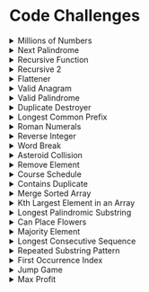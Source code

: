 # Code Challenges

<details close>
<summary>  Millions of Numbers </summary>
<br>

You are given three arrays of equal size. Each array has 1 million RANDOM integer values.

Assume that each array is already sorted in ascending order and that no individual array has any duplicate values.

Your goal is to write a method/function that will return an array of any/all values which are present in all three arrays.

Bonus: Once you’ve found a working solution, try to optimize to run in O(n) time and 1x space complexity.

Small Scale Example Below

<pre><code>
  nums_1 = [1, 2, 4, 5, 8]
  nums_2 = [2, 3, 5, 7, 9]
  nums_3 = [1, 2, 5, 8, 9]
  find_matches(nums_1, nums_2, nums_3)
  => [2, 5]
</code></pre>

-------------------------------------
</details>


<details close>
<summary>  Next Palindrome </summary>
<br>

A palindrome is any number, word, or phrase that reads the same forward as it does backward. In this challenge, we are going to focus on palindromic numbers. For example, 12321 is a palindromic number, whereas 123 is not.

Your goal is to write a method/function that takes in an integer and returns the next palindrome. It is safe to assume you are working with only whole numbers, no decimals, and no negatives.

Example

<pre><code>
  #Ruby
  find_next_palindrome(100)
  => 101

  find_next_palindrome(101)
  => 111


  #JavaScript
  findNextPalindrome(100)
  => 101

  findNextPalindrome(101)
  => 111
</code></pre>

-------------------------------------
</details>

<details close>
<summary>  Recursive Function </summary>
<br>

Write or pseudocode a recursive function to calculate the sum of all of the positive whole numbers less than or equal to the input number

-------------------------------------
</details>

<details close>
<summary>  Recursive 2 </summary>
<br>

Given an array nums containing n distinct numbers in the range [0, n], return the only number in the range that is missing from the array.

Examples

<pre><code>
Input: nums = [3,0,1]
Output: 2
Explanation: n = 3 since there are 3 numbers, so all numbers are in the range [0,3]. 2 is the missing number in the range since it does not appear in nums.
</code></pre>

<pre><code>
Input: nums = [0,1]
Output: 2
Explanation: n = 2 since there are 2 numbers, so all numbers are in the range [0,2]. 2 is the missing number in the range since it does not appear in nums.
</code></pre>

<pre><code>
Input: nums = [9,6,4,2,3,5,7,0,1]
Output: 8
Explanation: n = 9 since there are 9 numbers, so all numbers are in the range [0,9]. 8 is the missing number in the range since it does not appear in nums.
</code></pre>

Constraints:

<pre><code>
n == nums.length
1 <= n <= 104
0 <= nums[i] <= n
All the numbers of nums are unique.
</code></pre>

Follow up: Could you implement a solution using only O(1) extra space complexity and O(n) runtime complexity?

-------------------------------------
</details>

<details close>
<summary>  Flattener </summary>
<br>

Instructions

In Ruby and JavaScript, there is a built in method/function to flatten arrays, meaning it makes them one-dimensional. Below are examples of both Ruby and JavaScript:

Examples

<pre><code>
  #Ruby
  nums = [1, 2, 3, [[4], 5], [[[6]]]]
  nums.flatten
  => [1, 2, 3, 4, 5, 6]

  #JavaScript
  var nums = [ 0, 1, 2, [ 3, 4 ] ]
  nums.flat()
  => [ 0, 1, 2, 3, 4 ]
</code></pre>

Your goal is to recreate this functionality without using the built in method/function. You will be given a deeply nested array, or multi-dimensional array, that will look similar to either of the below:

<pre><code>
  nums = [1, 2, 3, [[4], 5], [[[6]]]]
  words = ["hi", "this is", [[["string"], "that is very"], [[[["nested"]]]]]]
</code></pre>

The contents of the array are not significant. Your method/function should take an input of a multi-dimensional array and output a one-dimensional array. More simply put, remove the deeply nested brackets to return a single array.

-------------------------------------
</details>

<details close>
<summary>  Valid Anagram </summary>
<br>

Instructions

Given two strings s and t, return true if t is an anagram of s, and false otherwise.

An Anagram is a word or phrase formed by rearranging the letters of a different word or phrase, typically using all the original letters exactly once.

Examples

Example 1:

<pre><code>
Input: s = "anagram", t = "nagaram"
Output: true
</code></pre>

Example 2:

<pre><code>
Input: s = "rat", t = "car"
Output: false
</code></pre>

Constraints:

<pre><code>
1 <= s.length, t.length <= 5 * 104
s and t consist of lowercase English letters.
</code></pre>

Follow up: What if the inputs contain Unicode characters? How would you adapt your solution to such a case?

My answer: By splitting all characters and then tallying each, it encompasses this edge case

-------------------------------------
</details>

<details close>
<summary>  Valid Palindrome </summary>
<br>

Instructions

A phrase is a palindrome if, after converting all uppercase letters into lowercase letters and removing all non-alphanumeric characters, it reads the same forward and backward. Alphanumeric characters include letters and numbers.

Given a string s, return true if it is a palindrome, or false otherwise.

Examples

Example 1:

<pre><code>
Input: s = "A man, a plan, a canal: Panama"
Output: true
Explanation: "amanaplanacanalpanama" is a palindrome.
</code></pre>

Example 2:

<pre><code>
Input: s = "race a car"
Output: false
Explanation: "raceacar" is not a palindrome.
</code></pre>

Example 3:

<pre><code>
Input: s = " "
Output: true
Explanation: s is an empty string "" after removing non-alphanumeric characters.
Since an empty string reads the same forward and backward, it is a palindrome.
</code></pre>

Constraints:

<pre><code>
1 <= s.length <= 2 * 105
s consists only of printable ASCII characters.
</code></pre>

-------------------------------------
</details>

<details close>
<summary>  Duplicate Destroyer </summary>
<br>

Instructions

Given an integer array nums sorted in non-decreasing order, remove the duplicates in-place such that each unique element appears only once. The relative order of the elements should be kept the same. Then return the number of unique elements in nums.

Consider the number of unique elements of nums to be k, to get accepted, you need to do the following things:

- Change the array nums such that the first k elements of nums contain the unique elements in the order they were present in nums initially. The remaining elements of nums are not important as well as the size of nums.

- Return k.

Custom Judge:

<pre><code>
int[] nums = [...]; // Input array
int[] expectedNums = [...]; // The expected answer with correct length

int k = removeDuplicates(nums); // Calls your implementation

assert k == expectedNums.length;
for (int i = 0; i < k; i++) {
    assert nums[i] == expectedNums[i];
}
</code></pre>

If all assertions pass, then your solution will be accepted.


Examples

Example 1:

<pre><code>
Input: nums = [1,1,2]
Output: 2, nums = [1,2,_]
Explanation: Your function should return k = 2, with the first two elements of nums being 1 and 2 respectively.
It does not matter what you leave beyond the returned k (hence they are underscores).
</code></pre>

Example 2:

<pre><code>
Input: nums = [0,0,1,1,1,2,2,3,3,4]
Output: 5, nums = [0,1,2,3,4,_,_,_,_,_]
Explanation: Your function should return k = 5, with the first five elements of nums being 0, 1, 2, 3, and 4 respectively.
It does not matter what you leave beyond the returned k (hence they are underscores).
</code></pre>

Constraints:

<pre><code>
1 <= nums.length <= 3 * 104
-100 <= nums[i] <= 100
nums is sorted in non-decreasing order.
</code></pre>

-------------------------------------
</details>

<details close>
<summary>  Longest Common Prefix </summary>
<br>

Instructions

Write a function to find the longest common prefix string amongst an array of strings.

If there is no common prefix, return an empty string "".


Examples

Example 1:

<pre><code>
Input: strs = ["flower","flow","flight"]
Output: "fl"
</code></pre>

Example 2:

<pre><code>
Input: strs = ["dog","racecar","car"]
Output: ""
Explanation: There is no common prefix among the input strings.
</code></pre>

Constraints:

<pre><code>
1 <= strs.length <= 200
0 <= strs[i].length <= 200
strs[i] consists of only lowercase English letters.
</code></pre>

-------------------------------------
</details>

<details close>
<summary>  Roman Numerals </summary>
<br>

Instructions

Your goal is to write a method/function that converts an integer into a string such that the number is represented in Roman Numerals in the most efficient way.

For example, the number 4 could be written as IIII but it’s more efficient to use IV since that’s a shorter string.

Assume no number is greater than 4,000.

Here are the Roman Numeral equivalents you’ll need to know:

M=1000
CM=900
D=500
CD=400
C=100
XC=90
L=50
XL=40
X=10
IX=9
V=5
IV=4
I=1

Example:

<pre><code>
  to_roman(128)
  => "CXXVIII"
  to_roman(2000)
  => "MM"
</code></pre>

-------------------------------------
</details>

<details close>
<summary> Reverse Integer </summary>
<br>

Instructions

Given a signed 32-bit integer x, return x with its digits reversed. If reversing x causes the value to go outside the signed 32-bit integer range [-2^31, 2^31 - 1], then return 0.

Assume the environment does not allow you to store 64-bit integers (signed or unsigned).


Examples

Example 1:

<pre><code>
Input: x = 123
Output: 321
</code></pre>

Example 2:

<pre><code>
Input: x = -123
Output: -321
</code></pre>

Example 3:

<pre><code>
Input: x = 120
Output: 21
</code></pre>

Constraints:

<pre><code>
-2^31 <= x <= 2^31 - 1
</code></pre>

-------------------------------------
</details>

<details close>
<summary> Word Break </summary>
<br>

Instructions

Given a string s and a dictionary of strings wordDict, return true if s can be segmented into a space-separated sequence of one or more dictionary words.

Note that the same word in the dictionary may be reused multiple times in the segmentation.


Examples

Example 1:

<pre><code>
Input: s = "leetcode", wordDict = ["leet","code"]
Output: true
Explanation: Return true because "leetcode" can be segmented as "leet code".
</code></pre>

Example 2:

<pre><code>
Input: s = "applepenapple", wordDict = ["apple","pen"]
Output: true
Explanation: Return true because "applepenapple" can be segmented as "apple pen apple".
Note that you are allowed to reuse a dictionary word.
</code></pre>

Example 3:

<pre><code>
Input: s = "catsandog", wordDict = ["cats","dog","sand","and","cat"]
Output: false
</code></pre>

Constraints:

<pre><code>
1 <= s.length <= 300
1 <= wordDict.length <= 1000
1 <= wordDict[i].length <= 20
s and wordDict[i] consist of only lowercase English letters.
All the strings of wordDict are unique.
</code></pre>

-------------------------------------
</details>

<details close>
<summary> Asteroid Collision </summary>
<br>

Instructions

We are given an array asteroids of integers representing asteroids in a row.

For each asteroid, the absolute value represents its size, and the sign represents its direction (positive meaning right, negative meaning left). Each asteroid moves at the same speed.

Find out the state of the asteroids after all collisions. If two asteroids meet, the smaller one will explode. If both are the same size, both will explode. Two asteroids moving in the same direction will never meet.


Examples

Example 1:

<pre><code>
Input: asteroids = [5,10,-5]
Output: [5,10]
Explanation: The 10 and -5 collide resulting in 10. The 5 and 10 never collide.
</code></pre>

Example 2:

<pre><code>
Input: asteroids = [8,-8]
Output: []
Explanation: The 8 and -8 collide exploding each other.
</code></pre>

Example 3:

<pre><code>
Input: asteroids = [10,2,-5]
Output: [10]
Explanation: The 2 and -5 collide resulting in -5. The 10 and -5 collide resulting in 10.
</code></pre>

Constraints:

<pre><code>
2 <= asteroids.length <= 104
-1000 <= asteroids[i] <= 1000
asteroids[i] != 0
</code></pre>

-------------------------------------
</details>

<details close>
<summary> Remove Element </summary>
<br>

Instructions

Given an integer array nums and an integer val, remove all occurrences of val in nums in-place. The order of the elements may be changed. Then return the number of elements in nums which are not equal to val.

Consider the number of elements in nums which are not equal to val be k, to get accepted, you need to do the following things:

Change the array nums such that the first k elements of nums contain the elements which are not equal to val. The remaining elements of nums are not important as well as the size of nums.
Return k.


Custom Judge

The judge will test your solution with the following code:
<pre><code>
int[] nums = [...]; // Input array
int val = ...; // Value to remove
int[] expectedNums = [...]; // The expected answer with correct length.
                            // It is sorted with no values equaling val.

int k = removeElement(nums, val); // Calls your implementation

assert k == expectedNums.length;
sort(nums, 0, k); // Sort the first k elements of nums
for (int i = 0; i < actualLength; i++) {
    assert nums[i] == expectedNums[i];
}
</code></pre>
If all assertions pass, then your solution will be accepted.


Examples

Example 1:

<pre><code>
Input: nums = [3,2,2,3], val = 3
Output: 2, nums = [2,2,_,_]
Explanation: Your function should return k = 2, with the first two elements of nums being 2.
It does not matter what you leave beyond the returned k (hence they are underscores).
</code></pre>

Example 2:

<pre><code>
Input: nums = [0,1,2,2,3,0,4,2], val = 2
Output: 5, nums = [0,1,4,0,3,_,_,_]
Explanation: Your function should return k = 5, with the first five elements of nums containing 0, 0, 1, 3, and 4.
Note that the five elements can be returned in any order.
It does not matter what you leave beyond the returned k (hence they are underscores).
</code></pre>

Constraints:

<pre><code>
0 <= nums.length <= 100
0 <= nums[i] <= 50
0 <= val <= 100
</code></pre>

-------------------------------------
</details>

<details close>
<summary> Course Schedule </summary>
<br>

Instructions

There are a total of numCourses courses you have to take, labeled from 0 to numCourses - 1. You are given an array prerequisites where prerequisites[i] = [ai, bi] indicates that you must take course bi first if you want to take course ai.

For example, the pair [0, 1], indicates that to take course 0 you have to first take course 1.
Return true if you can finish all courses. Otherwise, return false.

Examples

Example 1:

<pre><code>
Input: numCourses = 2, prerequisites = [[1,0]]
Output: true
Explanation: There are a total of 2 courses to take. 
To take course 1 you should have finished course 0. So it is possible.
</code></pre>

Example 2:

<pre><code>
Input: numCourses = 2, prerequisites = [[1,0],[0,1]]
Output: false
Explanation: There are a total of 2 courses to take. 
To take course 1 you should have finished course 0, and to take course 0 you should also have finished course 1. So it is impossible.
</code></pre>

Constraints:

<pre><code>
1 <= numCourses <= 2000
0 <= prerequisites.length <= 5000
prerequisites[i].length == 2
0 <= ai, bi < numCourses
All the pairs prerequisites[i] are unique.
</code></pre>

-------------------------------------
</details>

<details close>
<summary> Contains Duplicate </summary>
<br>

Instructions

Given an integer array nums, return true if any value appears at least twice in the array, and return false if every element is distinct.

Examples

Example 1:

<pre><code>
Input: nums = [1,2,3,1]
Output: true
</code></pre>

Example 2:

<pre><code>
Input: nums = [1,2,3,4]
Output: false
</code></pre>

Example 3:

<pre><code>
Input: nums = [1,1,1,3,3,4,3,2,4,2]
Output: true
</code></pre>

Constraints:

<pre><code>
1 <= nums.length <= 105
-109 <= nums[i] <= 109
</code></pre>

-------------------------------------
</details>

<details close>
<summary> Merge Sorted Array </summary>
<br>

Instructions

You are given two integer arrays nums1 and nums2, sorted in non-decreasing order, and two integers m and n, representing the number of elements in nums1 and nums2 respectively.

Merge nums1 and nums2 into a single array sorted in non-decreasing order.

The final sorted array should not be returned by the function, but instead be stored inside the array nums1. To accommodate this, nums1 has a length of m + n, where the first m elements denote the elements that should be merged, and the last n elements are set to 0 and should be ignored. nums2 has a length of n.

Examples

Example 1:

<pre><code>
Input: nums1 = [1,2,3,0,0,0], m = 3, nums2 = [2,5,6], n = 3
Output: [1,2,2,3,5,6]
Explanation: The arrays we are merging are [1,2,3] and [2,5,6].
The result of the merge is [1,2,2,3,5,6] with the underlined elements coming from nums1.
</code></pre>

Example 2:

<pre><code>
Input: nums1 = [1], m = 1, nums2 = [], n = 0
Output: [1]
Explanation: The arrays we are merging are [1] and [].
The result of the merge is [1].
</code></pre>

Example 3:

<pre><code>
Input: nums1 = [0], m = 0, nums2 = [1], n = 1
Output: [1]
Explanation: The arrays we are merging are [] and [1].
The result of the merge is [1].
Note that because m = 0, there are no elements in nums1. The 0 is only there to ensure the merge result can fit in nums1.
</code></pre>

Constraints:

<pre><code>
nums1.length == m + n
nums2.length == n
0 <= m, n <= 200
1 <= m + n <= 200
-109 <= nums1[i], nums2[j] <= 109
</code></pre>

-------------------------------------
</details>

<details close>
<summary> Kth Largest Element in an Array </summary>
<br>

Instructions

Given an integer array nums and an integer k, return the kth largest element in the array.

Note that it is the kth largest element in the sorted order, not the kth distinct element.

Can you solve it without sorting?


Examples

Example 1:

<pre><code>
Input: nums = [3,2,1,5,6,4], k = 2
Output: 5
</code></pre>

Example 2:

<pre><code>
Input: nums = [3,2,3,1,2,4,5,5,6], k = 4
Output: 4
</code></pre>

Constraints:

<pre><code>
1 <= k <= nums.length <= 105
-104 <= nums[i] <= 104
</code></pre>

-------------------------------------
</details>

<details close>
<summary> Longest Palindromic Substring </summary>
<br>

Instructions

Given a string s, return the longest palindromic substring in s.


Examples

Example 1:

<pre><code>
Input: s = "babad"
Output: "bab"
Explanation: "aba" is also a valid answer.
</code></pre>

Example 2:

<pre><code>
Input: s = "cbbd"
Output: "bb"
</code></pre>

Constraints:

<pre><code>
1 <= s.length <= 1000
s consist of only digits and English letters.
</code></pre>

-------------------------------------
</details>

<details close>
<summary> Can Place Flowers </summary>
<br>

Instructions

You have a long flowerbed in which some of the plots are planted, and some are not. However, flowers cannot be planted in adjacent plots.

Given an integer array flowerbed containing 0's and 1's, where 0 means empty and 1 means not empty, and an integer n, return true if n new flowers can be planted in the flowerbed without violating the no-adjacent-flowers rule and false otherwise.


Examples

Example 1:

<pre><code>
Input: flowerbed = [1,0,0,0,1], n = 1
Output: true
</code></pre>

Example 2:

<pre><code>
Input: flowerbed = [1,0,0,0,1], n = 2
Output: false
</code></pre>

Constraints:

<pre><code>
1 <= flowerbed.length <= 2 * 104
flowerbed[i] is 0 or 1.
There are no two adjacent flowers in flowerbed.
0 <= n <= flowerbed.length
</code></pre>

-------------------------------------
</details>

<details close>
<summary> Majority Element </summary>
<br>

Instructions

Given an array nums of size n, return the majority element.

The majority element is the element that appears more than ⌊n / 2⌋ times. You may assume that the majority element always exists in the array.


Examples

Example 1:

<pre><code>
Input: nums = [3,2,3]
Output: 3
</code></pre>

Example 2:

<pre><code>
Input: nums = [2,2,1,1,1,2,2]
Output: 2
</code></pre>

Constraints:

<pre><code>
n == nums.length
1 <= n <= 5 * 104
-109 <= nums[i] <= 109
</code></pre>

-------------------------------------
</details>

<details close>
<summary> Longest Consecutive Sequence </summary>
<br>

Instructions

Given an unsorted array of integers nums, return the length of the longest consecutive elements sequence.

You must write an algorithm that runs in O(n) time.


Examples

Example 1:

<pre><code>
Input: nums = [100,4,200,1,3,2]
Output: 4
Explanation: The longest consecutive elements sequence is [1, 2, 3, 4]. Therefore its length is 4.
</code></pre>

Example 2:

<pre><code>
Input: nums = [0,3,7,2,5,8,4,6,0,1]
Output: 9
</code></pre>

Constraints:

<pre><code>
0 <= nums.length <= 105
-109 <= nums[i] <= 109
</code></pre>

-------------------------------------
</details>

<details close>
<summary> Repeated Substring Pattern </summary>
<br>

Instructions

Given a string s, check if it can be constructed by taking a substring of it and appending multiple copies of the substring together.


Examples

Example 1:

<pre><code>
Input: s = "abab"
Output: true
Explanation: It is the substring "ab" twice.
</code></pre>

Example 2:

<pre><code>
Input: s = "aba"
Output: false
</code></pre>

Example 3:

<pre><code>
Input: s = "abcabcabcabc"
Output: true
Explanation: It is the substring "abc" four times or the substring "abcabc" twice.
</code></pre>

Constraints:

<pre><code>
1 <= s.length <= 104
s consists of lowercase English letters.
</code></pre>

-------------------------------------
</details>

<details close>
<summary> First Occurrence Index</summary>
<br>

Instructions

Given two strings needle and haystack, return the index of the first occurrence of needle in haystack, or -1 if needle is not part of haystack.

Examples

Example 1:

<pre><code>
Input: haystack = "sadbutsad", needle = "sad"
Output: 0
Explanation: "sad" occurs at index 0 and 6.
The first occurrence is at index 0, so we return 0.
</code></pre>

Example 2:

<pre><code>
Input: haystack = "leetcode", needle = "leeto"
Output: -1
Explanation: "leeto" did not occur in "leetcode", so we return -1.
</code></pre>


Constraints:

<pre><code>
1 <= haystack.length, needle.length <= 104
haystack and needle consist of only lowercase English characters.
</code></pre>

-------------------------------------
</details>

<details close>
<summary> Jump Game </summary>
<br>

Instructions

You are given an integer array nums. You are initially positioned at the array's first index, and each element in the array represents your maximum jump length at that position.

Return true if you can reach the last index, or false otherwise.

Examples

Example 1:

<pre><code>
Input: nums = [2,3,1,1,4]
Output: true
Explanation: Jump 1 step from index 0 to 1, then 3 steps to the last index.
</code></pre>

Example 2:

<pre><code>
Input: nums = [3,2,1,0,4]
Output: false
Explanation: You will always arrive at index 3 no matter what. Its maximum jump length is 0, which makes it impossible to reach the last index.
</code></pre>


Constraints:

<pre><code>
1 <= nums.length <= 104
0 <= nums[i] <= 105
</code></pre>

-------------------------------------
</details>

<details close>
<summary> Max Profit </summary>
<br>

Instructions

You are given an array prices where prices[i] is the price of a given stock on the ith day.

You want to maximize your profit by choosing a single day to buy one stock and choosing a different day in the future to sell that stock.

Return the maximum profit you can achieve from this transaction. If you cannot achieve any profit, return 0.


Examples

Example 1:

<pre><code>
Input: prices = [7,1,5,3,6,4]
Output: 5
Explanation: Buy on day 2 (price = 1) and sell on day 5 (price = 6), profit = 6-1 = 5.
Note that buying on day 2 and selling on day 1 is not allowed because you must buy before you sell.
</code></pre>

Example 2:

<pre><code>
Input: prices = [7,6,4,3,1]
Output: 0
Explanation: In this case, no transactions are done and the max profit = 0.
</code></pre>


Constraints:

<pre><code>
1 <= prices.length <= 105
0 <= prices[i] <= 104
</code></pre>

-------------------------------------
</details>